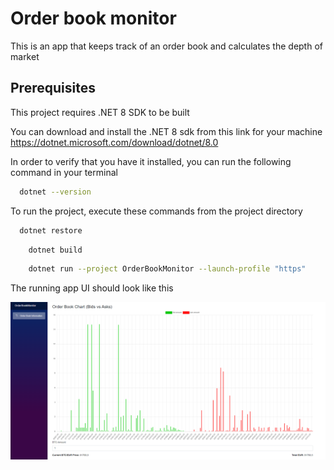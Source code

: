 # Order book monitor
This is an app that keeps track of an order book and calculates the depth of market 

## Prerequisites

This project requires .NET 8 SDK to be built

You can download and install the .NET 8 sdk from this link for your machine
https://dotnet.microsoft.com/download/dotnet/8.0

In order to verify that you have it installed, you can run the following command in your terminal

  ```bash
    dotnet --version
  ```

To run the project, execute these commands from the project directory

  ```bash
    dotnet restore
  ```  
```bash
    dotnet build
  ```  
```bash
    dotnet run --project OrderBookMonitor --launch-profile "https"
  ```
The running app UI should look like this

![Project Logo](/project_ui.png)

